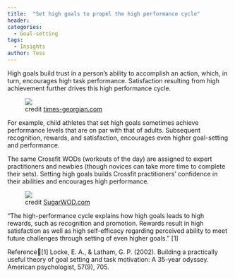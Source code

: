 ```yaml
---
title:  "Set high goals to propel the high performance cycle"
header:
categories:
  - Goal-setting
tags:
  - Insights
author: Tess
---
```


High goals build trust in a person’s ability to accomplish an action, which, in turn, encourages high task performance. Satisfaction resulting from high achievement further drives this high performance cycle.  

<figure>
    <a href="/assets/images/gs01.jpg">
      <img src="/assets/images/gs01.jpg">
    </a>
    <figcaption>
      credit
      <a href="http://www.times-georgian.com/">times-georgian.com
      </a>
    </figcaption>
</figure>

For example, child athletes that set high goals sometimes achieve performance levels that are on par with that of adults. Subsequent recognition, rewards, and satisfaction, encourages even higher goal-setting and performance.

The same Crossfit WODs (workouts of the day) are assigned to expert practitioners and newbies (though novices can take more time to complete their sets). Setting high goals builds Crossfit practitioners’ confidence in their abilities and encourages high performance.

<figure>
    <a href="/assets/images/gs02.jpg">
      <img src="/assets/images/gs02.jpg">
    </a>
    <figcaption>
      credit
      <a href="https://www.sugarwod.com/">SugarWOD.com
      </a>
    </figcaption>
</figure>

“The high-performance cycle explains how high goals leads to high rewards, such as recognition and promotion. Rewards result in high satisfaction as well as high self-efficacy regarding perceived ability to meet future challenges through setting of even higher goals.” [1]

Reference[1] Locke, E. A., & Latham, G. P. (2002). Building a practically useful theory of goal setting and task motivation: A 35-year odyssey. American psychologist, 57(9), 705.
